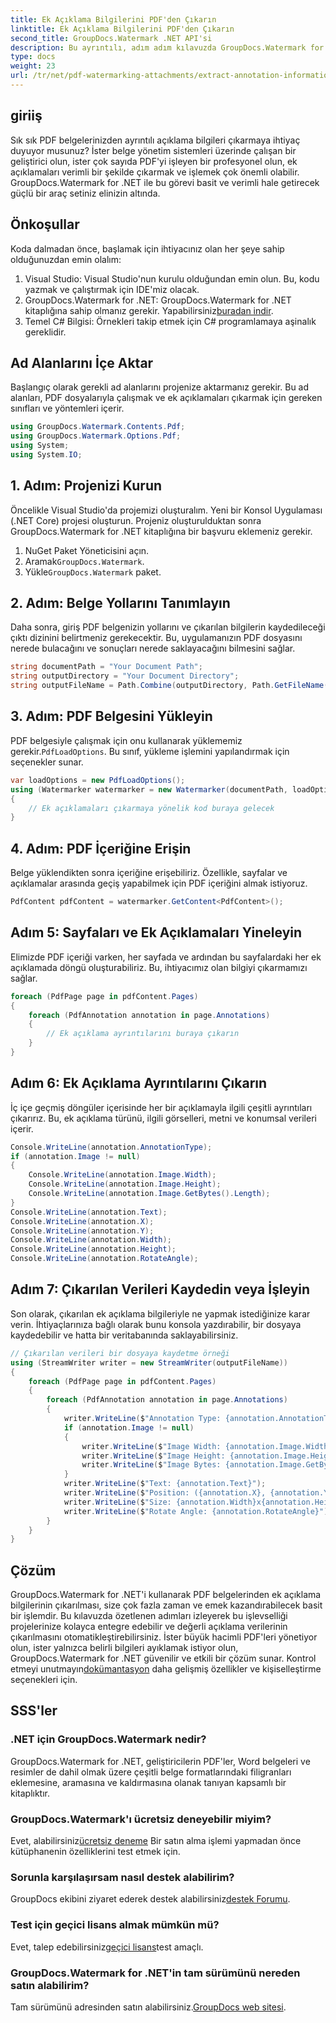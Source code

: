 ```yaml
---
title: Ek Açıklama Bilgilerini PDF'den Çıkarın
linktitle: Ek Açıklama Bilgilerini PDF'den Çıkarın
second_title: GroupDocs.Watermark .NET API'si
description: Bu ayrıntılı, adım adım kılavuzda GroupDocs.Watermark for .NET'i kullanarak PDF belgelerinden ek açıklama bilgilerini nasıl çıkaracağınızı öğrenin.
type: docs
weight: 23
url: /tr/net/pdf-watermarking-attachments/extract-annotation-information-pdf/
---
```

## giriiş
Sık sık PDF belgelerinizden ayrıntılı açıklama bilgileri çıkarmaya ihtiyaç duyuyor musunuz? İster belge yönetim sistemleri üzerinde çalışan bir geliştirici olun, ister çok sayıda PDF'yi işleyen bir profesyonel olun, ek açıklamaları verimli bir şekilde çıkarmak ve işlemek çok önemli olabilir. GroupDocs.Watermark for .NET ile bu görevi basit ve verimli hale getirecek güçlü bir araç setiniz elinizin altında.
## Önkoşullar
Koda dalmadan önce, başlamak için ihtiyacınız olan her şeye sahip olduğunuzdan emin olalım:
1. Visual Studio: Visual Studio'nun kurulu olduğundan emin olun. Bu, kodu yazmak ve çalıştırmak için IDE'miz olacak.
2.  GroupDocs.Watermark for .NET: GroupDocs.Watermark for .NET kitaplığına sahip olmanız gerekir. Yapabilirsiniz[buradan indir](https://releases.groupdocs.com/Watermark/net/).
3. Temel C# Bilgisi: Örnekleri takip etmek için C# programlamaya aşinalık gereklidir.
## Ad Alanlarını İçe Aktar
Başlangıç olarak gerekli ad alanlarını projenize aktarmanız gerekir. Bu ad alanları, PDF dosyalarıyla çalışmak ve ek açıklamaları çıkarmak için gereken sınıfları ve yöntemleri içerir.
```csharp
using GroupDocs.Watermark.Contents.Pdf;
using GroupDocs.Watermark.Options.Pdf;
using System;
using System.IO;
```
## 1. Adım: Projenizi Kurun
Öncelikle Visual Studio'da projemizi oluşturalım. Yeni bir Konsol Uygulaması (.NET Core) projesi oluşturun. Projeniz oluşturulduktan sonra GroupDocs.Watermark for .NET kitaplığına bir başvuru eklemeniz gerekir.
1. NuGet Paket Yöneticisini açın.
2.  Aramak`GroupDocs.Watermark`.
3.  Yükle`GroupDocs.Watermark` paket.
## 2. Adım: Belge Yollarını Tanımlayın
Daha sonra, giriş PDF belgenizin yollarını ve çıkarılan bilgilerin kaydedileceği çıktı dizinini belirtmeniz gerekecektir. Bu, uygulamanızın PDF dosyasını nerede bulacağını ve sonuçları nerede saklayacağını bilmesini sağlar.
```csharp
string documentPath = "Your Document Path";
string outputDirectory = "Your Document Directory";
string outputFileName = Path.Combine(outputDirectory, Path.GetFileName(documentPath));
```
## 3. Adım: PDF Belgesini Yükleyin
 PDF belgesiyle çalışmak için onu kullanarak yüklememiz gerekir.`PdfLoadOptions`. Bu sınıf, yükleme işlemini yapılandırmak için seçenekler sunar.
```csharp
var loadOptions = new PdfLoadOptions();
using (Watermarker watermarker = new Watermarker(documentPath, loadOptions))
{
    // Ek açıklamaları çıkarmaya yönelik kod buraya gelecek
}
```
## 4. Adım: PDF İçeriğine Erişin
Belge yüklendikten sonra içeriğine erişebiliriz. Özellikle, sayfalar ve açıklamalar arasında geçiş yapabilmek için PDF içeriğini almak istiyoruz.
```csharp
PdfContent pdfContent = watermarker.GetContent<PdfContent>();
```
## Adım 5: Sayfaları ve Ek Açıklamaları Yineleyin
Elimizde PDF içeriği varken, her sayfada ve ardından bu sayfalardaki her ek açıklamada döngü oluşturabiliriz. Bu, ihtiyacımız olan bilgiyi çıkarmamızı sağlar.
```csharp
foreach (PdfPage page in pdfContent.Pages)
{
    foreach (PdfAnnotation annotation in page.Annotations)
    {
        // Ek açıklama ayrıntılarını buraya çıkarın
    }
}
```
## Adım 6: Ek Açıklama Ayrıntılarını Çıkarın
İç içe geçmiş döngüler içerisinde her bir açıklamayla ilgili çeşitli ayrıntıları çıkarırız. Bu, ek açıklama türünü, ilgili görselleri, metni ve konumsal verileri içerir.
```csharp
Console.WriteLine(annotation.AnnotationType);
if (annotation.Image != null)
{
    Console.WriteLine(annotation.Image.Width);
    Console.WriteLine(annotation.Image.Height);
    Console.WriteLine(annotation.Image.GetBytes().Length);
}
Console.WriteLine(annotation.Text);
Console.WriteLine(annotation.X);
Console.WriteLine(annotation.Y);
Console.WriteLine(annotation.Width);
Console.WriteLine(annotation.Height);
Console.WriteLine(annotation.RotateAngle);
```
## Adım 7: Çıkarılan Verileri Kaydedin veya İşleyin
Son olarak, çıkarılan ek açıklama bilgileriyle ne yapmak istediğinize karar verin. İhtiyaçlarınıza bağlı olarak bunu konsola yazdırabilir, bir dosyaya kaydedebilir ve hatta bir veritabanında saklayabilirsiniz.
```csharp
// Çıkarılan verileri bir dosyaya kaydetme örneği
using (StreamWriter writer = new StreamWriter(outputFileName))
{
    foreach (PdfPage page in pdfContent.Pages)
    {
        foreach (PdfAnnotation annotation in page.Annotations)
        {
            writer.WriteLine($"Annotation Type: {annotation.AnnotationType}");
            if (annotation.Image != null)
            {
                writer.WriteLine($"Image Width: {annotation.Image.Width}");
                writer.WriteLine($"Image Height: {annotation.Image.Height}");
                writer.WriteLine($"Image Bytes: {annotation.Image.GetBytes().Length}");
            }
            writer.WriteLine($"Text: {annotation.Text}");
            writer.WriteLine($"Position: ({annotation.X}, {annotation.Y})");
            writer.WriteLine($"Size: {annotation.Width}x{annotation.Height}");
            writer.WriteLine($"Rotate Angle: {annotation.RotateAngle}");
        }
    }
}
```
## Çözüm
GroupDocs.Watermark for .NET'i kullanarak PDF belgelerinden ek açıklama bilgilerinin çıkarılması, size çok fazla zaman ve emek kazandırabilecek basit bir işlemdir. Bu kılavuzda özetlenen adımları izleyerek bu işlevselliği projelerinize kolayca entegre edebilir ve değerli açıklama verilerinin çıkarılmasını otomatikleştirebilirsiniz.
 İster büyük hacimli PDF'leri yönetiyor olun, ister yalnızca belirli bilgileri ayıklamak istiyor olun, GroupDocs.Watermark for .NET güvenilir ve etkili bir çözüm sunar. Kontrol etmeyi unutmayın[dokümantasyon](https://reference.groupdocs.com/Watermark/net/) daha gelişmiş özellikler ve kişiselleştirme seçenekleri için.
## SSS'ler
### .NET için GroupDocs.Watermark nedir?
GroupDocs.Watermark for .NET, geliştiricilerin PDF'ler, Word belgeleri ve resimler de dahil olmak üzere çeşitli belge formatlarındaki filigranları eklemesine, aramasına ve kaldırmasına olanak tanıyan kapsamlı bir kitaplıktır.
### GroupDocs.Watermark'ı ücretsiz deneyebilir miyim?
 Evet, alabilirsiniz[ücretsiz deneme](https://releases.groupdocs.com/) Bir satın alma işlemi yapmadan önce kütüphanenin özelliklerini test etmek için.
### Sorunla karşılaşırsam nasıl destek alabilirim?
 GroupDocs ekibini ziyaret ederek destek alabilirsiniz[destek Forumu](https://forum.groupdocs.com/c/watermark/19).
### Test için geçici lisans almak mümkün mü?
 Evet, talep edebilirsiniz[geçici lisans](https://purchase.groupdocs.com/temporary-license/)test amaçlı.
### GroupDocs.Watermark for .NET'in tam sürümünü nereden satın alabilirim?
 Tam sürümünü adresinden satın alabilirsiniz.[GroupDocs web sitesi](https://purchase.groupdocs.com/buy).